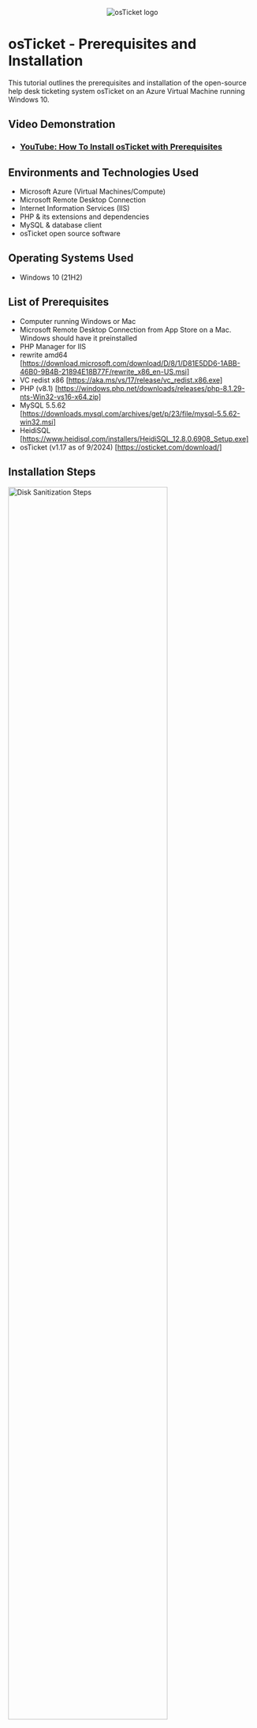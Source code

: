 <p align="center">
<img src="https://i.imgur.com/Clzj7Xs.png" alt="osTicket logo"/>
</p>

<h1>osTicket - Prerequisites and Installation</h1>
This tutorial outlines the prerequisites and installation of the open-source help desk ticketing system osTicket on an Azure Virtual Machine running Windows 10.<br />


<h2>Video Demonstration</h2>

- ### [YouTube: How To Install osTicket with Prerequisites](https://www.youtube.com)

<h2>Environments and Technologies Used</h2>

- Microsoft Azure (Virtual Machines/Compute)
- Microsoft Remote Desktop Connection
- Internet Information Services (IIS)
- PHP & its extensions and dependencies
- MySQL & database client
- osTicket open source software

<h2>Operating Systems Used </h2>

- Windows 10</b> (21H2)

<h2>List of Prerequisites</h2>

- Computer running Windows or Mac
- Microsoft Remote Desktop Connection from App Store on a Mac.  Windows should have it preinstalled
- PHP Manager for IIS
- rewrite amd64 [https://download.microsoft.com/download/D/8/1/D81E5DD6-1ABB-46B0-9B4B-21894E18B77F/rewrite_x86_en-US.msi]
- VC redist x86 [https://aka.ms/vs/17/release/vc_redist.x86.exe]
- PHP (v8.1) [https://windows.php.net/downloads/releases/php-8.1.29-nts-Win32-vs16-x64.zip]
- MySQL 5.5.62 [https://downloads.mysql.com/archives/get/p/23/file/mysql-5.5.62-win32.msi]
- HeidiSQL [https://www.heidisql.com/installers/HeidiSQL_12.8.0.6908_Setup.exe]
- osTicket (v1.17 as of 9/2024) [https://osticket.com/download/]

<h2>Installation Steps</h2>

<p>
<img src="https://i.imgur.com/DJmEXEB.png" height="80%" width="80%" alt="Disk Sanitization Steps"/>
</p>
<p>
Lorem ipsum dolor sit amet, consectetur adipiscing elit, sed do eiusmod tempor incididunt ut labore et dolore magna aliqua. Ut enim ad minim veniam, quis nostrud exercitation ullamco laboris nisi ut aliquip ex ea commodo consequat. Duis aute irure dolor in reprehenderit in voluptate velit esse cillum dolore eu fugiat nulla pariatur.
</p>
<br />

<p>
<img src="https://i.imgur.com/DJmEXEB.png" height="80%" width="80%" alt="Disk Sanitization Steps"/>
</p>
<p>
Lorem ipsum dolor sit amet, consectetur adipiscing elit, sed do eiusmod tempor incididunt ut labore et dolore magna aliqua. Ut enim ad minim veniam, quis nostrud exercitation ullamco laboris nisi ut aliquip ex ea commodo consequat. Duis aute irure dolor in reprehenderit in voluptate velit esse cillum dolore eu fugiat nulla pariatur.
</p>
<br />

<p>
<img src="https://i.imgur.com/DJmEXEB.png" height="80%" width="80%" alt="Disk Sanitization Steps"/>
</p>
<p>
Lorem ipsum dolor sit amet, consectetur adipiscing elit, sed do eiusmod tempor incididunt ut labore et dolore magna aliqua. Ut enim ad minim veniam, quis nostrud exercitation ullamco laboris nisi ut aliquip ex ea commodo consequat. Duis aute irure dolor in reprehenderit in voluptate velit esse cillum dolore eu fugiat nulla pariatur.
</p>
<br />
